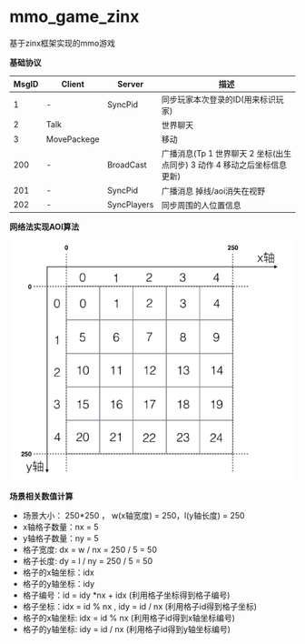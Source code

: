 # mmo_game_zinx
基于zinx框架实现的mmo游戏

**基础协议**

| MsgID | Client      | Server      | 描述                                                         |
| ----- | ----------- | ----------- | ------------------------------------------------------------ |
| 1     | -           | SyncPid     | 同步玩家本次登录的ID(用来标识玩家)                           |
| 2     | Talk        |             | 世界聊天                                                     |
| 3     | MovePackege |             | 移动                                                         |
| 200   | -           | BroadCast   | 广播消息(Tp 1 世界聊天 2 坐标(出生点同步) 3 动作 4 移动之后坐标信息更新) |
| 201   | -           | SyncPid     | 广播消息 掉线/aoi消失在视野                                  |
| 202   | -           | SyncPlayers | 同步周围的人位置信息                                         |

**网络法实现AOI算法**

![image-20221013150409169](.\image-20221013150409169.png)

**场景相关数值计算**



-  场景大小： 250*250 ， w(x轴宽度) = 250，l(y轴长度) = 250
-  x轴格子数量：nx = 5
-  y轴格子数量：ny = 5
-  格子宽度: dx = w / nx = 250 / 5 = 50
-  格子长度: dy = l / ny = 250 / 5 = 50
-  格子的x轴坐标：idx
-  格子的y轴坐标：idy
-  格子编号：id = idy *nx + idx (利用格子坐标得到格子编号)
-  格子坐标：idx = id % nx , idy = id / nx (利用格子id得到格子坐标)
-  格子的x轴坐标: idx = id % nx (利用格子id得到x轴坐标编号)
-  格子的y轴坐标: idy = id / nx (利用格子id得到y轴坐标编号) 